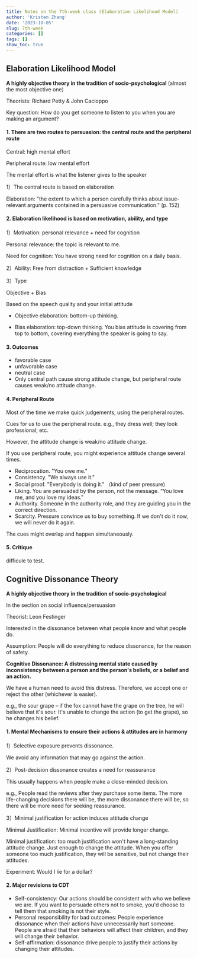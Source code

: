 ```yaml
---
title: Notes on the 7th-week class (Elaboration Likelihood Model)
author: 'Kristen Zhang'
date: '2023-10-05'
slug: 7th-week
categories: []
tags: []
show_toc: true
---
```


## Elaboration Likelihood Model

**A highly objective theory in the tradition of socio-psychological** (almost the most objective one)

Theorists: Richard Petty & John Cacioppo

Key question: How do you get someone to listen to you when you are making an argument?

#### 1. There are two routes to persuasion: the central route and the peripheral route

Central: high mental effort

Peripheral route: low mental effort

The mental effort is what the listener gives to the speaker

1）The central route is based on elaboration

Elaboration: "the extent to which a person carefully thinks about issue-relevant arguments contained in a persuasive communication." (p. 152)

#### 2. Elaboration likelihood is based on motivation, ability, and type

1）Motivation: personal relevance + need for cognition

Personal relevance: the topic is relevant to me.

Need for cognition: You have strong need for cognition on a daily basis.

2）Ability: Free from distraction + Sufficient knowledge

3）Type

Objective + Bias

Based on the speech quality and your initial attitude

- Objective elaboration: bottom-up thinking.

- Bias elaboration: top-down thinking. You bias attitude is covering from top to bottom, covering everything the speaker is going to say.

#### 3. Outcomes

- favorable case
- unfavorable case
- neutral case
- Only central path cause strong attitude change, but peripheral route causes weak/no attitude change.

#### 4. Peripheral Route

Most of the time we make quick judgements, using the peripheral routes.

Cues for us to use the peripheral route. e.g., they dress well; they look professional; etc.

However, the attitude change is weak/no attitude change.

If you use peripheral route, you might experience attitude change several times.

- Reciprocation. "You owe me."
- Consistency. "We always use it."
- Social proof. "Everybody is doing it." （kind of peer pressure)
- Liking. You are persuaded by the person, not the message. “You love me, and you love my ideas."
- Authority. Someone in the authority role, and they are guiding you in the correct direction.
- Scarcity. Pressure convince us to buy something. If we don't do it now, we will never do it again.

The cues might overlap and happen simultaneously. 

#### 5. Critique

difficule to test.

## Cognitive Dissonance Theory

**A highly objective theory in the tradition of socio-psychological**

In the section on social influence/persuasion

Theorist: Leon Festinger

Interested in the dissonance between what people know and what people do. 

Assumption: People will do everything to reduce dissonance, for the reason of safety.

**Cognitive Dissonance: A distressing mental state caused by inconsistency between a person and the person's beliefs, or a belief and an action.**

We have a human need to avoid this distress. Therefore, we accept one or reject the other (whichever is easier).

e.g., the sour grape – if the fox cannot have the grape on the tree, he will believe that it's sour. It's unable to change the action (to get the grape), so he changes his belief.

#### 1. Mental Mechanisms to ensure their actions & attitudes are in harmony

1）Selective exposure prevents dissonance.

We avoid any information that may go against the action.

2）Post-decision dissonance creates a need for reassurance

This usually happens when people make a close-minded decision.

e.g., People read the reviews after they purchase some items. The more life-changing decisions there will be, the more dissonance there will be, so there will be more need for seeking reassurance.

3）Minimal justification for action induces attitude change

Minimal Justification: Minimal incentive will provide longer change.

Minimal justification: too much justification won't have a long-standing attitude change. Just enough to change the attitude. When you offer someone too much justification, they will be sensitive, but not change their attitudes.

Experiment: Would I lie for a dollar?

#### 2. Major revisions to CDT

- Self-consistency: Our actions should be consistent with who we believe we are. If you want to persuade others not to smoke, you'd choose to tell them that smoking is not their style.
- Personal responsibility for bad outcomes: People experience dissonance when their actions have unnecessarily hurt someone. People are afraid that their behaviors will affect their children, and they will change their behavior.
- Self-affirmation: dissonance drive people to justify their actions by changing their attitudes.



